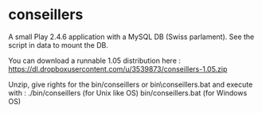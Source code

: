 # conseillers
A small Play 2.4.6 application with a MySQL DB (Swiss parlament). See the script in data to mount the DB.

You can download a runnable 1.05 distribution here :
    https://dl.dropboxusercontent.com/u/3539873/conseillers-1.05.zip

Unzip, give rights for the bin/conseillers or bin\conseillers.bat and execute with :
    ./bin/conseillers (for Unix like OS)
    bin/conseillers.bat (for Windows OS)
